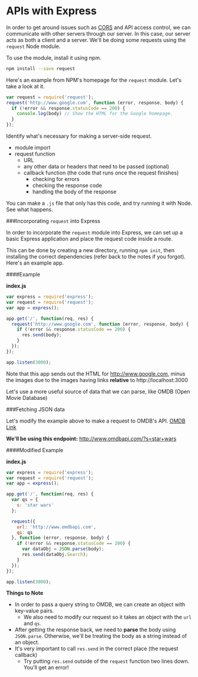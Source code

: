 # APIs with Express

In order to get around issues such as [CORS](https://developer.mozilla.org/en-US/docs/Web/HTTP/Access_control_CORS) and API access control, we can communicate with other servers through our server. In this case, our server acts as both a client and a server. We'll be doing some requests using the `request` Node module.

To use the module, install it using npm.

```bash
npm install --save request
```

Here's an example from NPM's homepage for the `request` module. Let's take a look at it.

```js
var request = require('request');
request('http://www.google.com', function (error, response, body) {
  if (!error && response.statusCode == 200) {
    console.log(body) // Show the HTML for the Google homepage.
  }
});
```

Identify what's necessary for making a server-side request.

* module import
* request function
  * URL
  * any other data or headers that need to be passed (optional)
  * callback function (the code that runs once the request finishes)
    * checking for errors
    * checking the response code
    * handling the body of the response

You can make a `.js` file that only has this code, and try running it with Node. See what happens.

###Incorporating `request` into Express

In order to incorporate the `request` module into Express, we can set up a basic Express application and place the request code inside a route.

This can be done by creating a new directory, running `npm init`, then installing the correct dependencies (refer back to the notes if you forgot). Here's an example app.

####Example

**index.js**

```js
var express = require('express');
var request = require('request');
var app = express();

app.get('/', function(req, res) {
  request('http://www.google.com', function (error, response, body) {
    if (!error && response.statusCode == 200) {
      res.send(body);
    }
  });
});

app.listen(3000);
```

Note that this app sends out the HTML for http://www.google.com, minus the images due to the images having links **relative** to http://localhost:3000

Let's use a more useful source of data that we can parse, like OMDB (Open Movie Database)

###Fetching JSON data

Let's modify the example above to make a request to OMDB's API. [OMDB Link](http://www.omdbapi.com/)

**We'll be using this endpoint:** http://www.omdbapi.com/?s=star+wars

####Modified Example

**index.js**

```js
var express = require('express');
var request = require('request');
var app = express();

app.get('/', function(req, res) {
  var qs = {
    s: 'star wars'
  };

  request({
    url: 'http://www.omdbapi.com',
    qs: qs
  }, function (error, response, body) {
    if (!error && response.statusCode == 200) {
      var dataObj = JSON.parse(body);
      res.send(dataObj.Search);
    }
  });
});

app.listen(3000);
```

**Things to Note**

* In order to pass a query string to OMDB, we can create an object with key-value pairs.
  * We also need to modify our request so it takes an object with the `url` and `qs`.
* After getting the response back, we need to **parse** the body using `JSON.parse`. Otherwise, we'll be treating the body as a string instead of an object.
* It's very important to call `res.send` in the correct place (the request callback)
  * Try putting `res.send` outside of the `request` function two lines down. You'll get an error!
